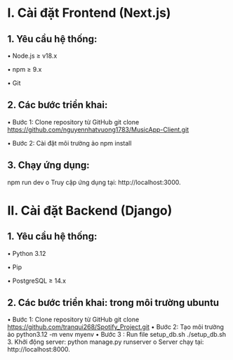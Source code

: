 # I.	Cài đặt Frontend (Next.js)
## 1.	Yêu cầu hệ thống:
•	Node.js ≥ v18.x

•	npm ≥ 9.x

•	Git
## 2.	Các bước triển khai:
•	Bước 1: Clone repository từ GitHub
git clone https://github.com/nguyennhatvuong1783/MusicApp-Client.git
 
•	Bước 2: Cài đặt môi trường ảo
npm install
 
## 3.	Chạy ứng dụng:
npm run dev
o	Truy cập ứng dụng tại: http://localhost:3000.
 
# II.	Cài đặt Backend (Django)
## 1.	Yêu cầu hệ thống:
•	Python 3.12

•	Pip

•	PostgreSQL ≥ 14.x
## 2.	Các bước triển khai: trong môi trường ubuntu
•	Bước 1: Clone repository từ GitHub
git clone https://github.com/tranqui268/Spotify_Project.git
•	Bước 2: Tạo môi trường ảo
python3.12 -m venv myenv
•	Bước 3 : Run file setup_db.sh
./setup_db.sh
3.	Khởi động server:
python manage.py runserver
o	Server chạy tại: http://localhost:8000.
